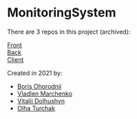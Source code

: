 # MonitoringSystem
There are 3 repos in this project (archived): <br>
  
  [Front](https://github.com/MITIT-DEP22/MonitoringFront) <br>
  [Back](https://github.com/MITIT-DEP22/MonitoringBack) <br>
  [Client](https://github.com/MITIT-DEP22/MonitoringClient) <br>

Created in 2021 by:
  - [Boris Ohorodnii](https://github.com/DadyaBorya)
  - [Vladlen Marchenko](https://github.com/VladLennin)
  - [Vitalii Dolhushyn](https://github.com/Brazilianian)
  - [Olha Turchak](https://github.com/olgaturchak)
